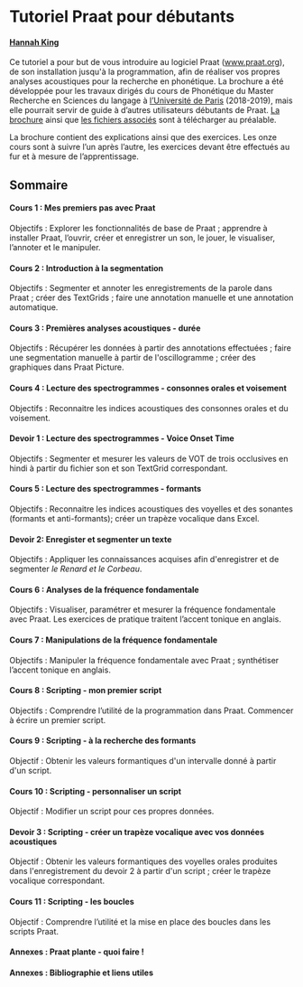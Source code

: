 # Tutoriel Praat pour débutants
#### [Hannah King](mailto:hannahhmking@gmail.com?subject=[GitHub]%20Tutoriel%20Praat)
Ce tutoriel a pour but de vous introduire au logiciel Praat (www.praat.org), de son installation jusqu'à la programmation, afin de réaliser vos propres analyses acoustiques pour la recherche en phonétique. La brochure a été développée pour les travaux dirigés du cours de Phonétique du Master Recherche en Sciences du langage à [l’Université de Paris](https://u-paris.fr/) (2018-2019), mais elle pourrait servir de guide à d’autres utilisateurs débutants de Praat. [La brochure](https://github.com/hehmking/tutoriel_praat_debutants/tree/brochure) ainsi que [les fichiers associés](https://github.com/hehmking/tutoriel_praat_debutants/tree/fichiers) sont à télécharger au préalable. 

La brochure contient des explications ainsi que des exercices. Les onze cours sont à suivre l’un après l’autre, les exercices devant être effectués au fur et à mesure de l’apprentissage.

## Sommaire

#### Cours 1 : Mes premiers pas avec Praat
Objectifs : Explorer les fonctionnalités de base de Praat ; apprendre à installer Praat, l’ouvrir, créer et enregistrer un son, le jouer, le visualiser, l’annoter et le manipuler.

#### Cours 2 : Introduction à la segmentation
Objectifs : Segmenter et annoter les enregistrements de la parole dans Praat ; créer des TextGrids ; faire une annotation manuelle et une annotation automatique.

#### Cours 3 : Premières analyses acoustiques - durée
Objectifs : Récupérer les données à partir des annotations effectuées ; faire une segmentation manuelle à partir de l'oscillogramme ; créer des graphiques dans Praat Picture.

#### Cours 4 : Lecture des spectrogrammes - consonnes orales et voisement
Objectifs : Reconnaitre les indices acoustiques des consonnes orales et du voisement.

#### Devoir 1 : Lecture des spectrogrammes - Voice Onset Time
Objectifs : Segmenter et mesurer les valeurs de VOT de trois occlusives en hindi à partir du fichier son et son TextGrid correspondant. 

#### Cours 5 : Lecture des spectrogrammes - formants
Objectifs : Reconnaitre les indices acoustiques des voyelles et des sonantes (formants et anti-formants); créer un trapèze vocalique dans Excel.  

#### Devoir 2: Enregister et segmenter un texte
Objectifs : Appliquer les connaissances acquises afin d'enregistrer et de segmenter _le Renard et le Corbeau_.

#### Cours 6 : Analyses de la fréquence fondamentale
Objectifs : Visualiser, paramétrer et mesurer la fréquence fondamentale avec Praat. Les exercices de pratique traitent l’accent tonique en anglais.

#### Cours 7 : Manipulations de la fréquence fondamentale
Objectifs : Manipuler la fréquence fondamentale avec Praat ; synthétiser l’accent tonique en anglais.

#### Cours 8 : Scripting - mon premier script
Objectifs : Comprendre l’utilité de la programmation dans Praat. Commencer à écrire un premier script. 

#### Cours 9 : Scripting - à la recherche des formants
Objectif : Obtenir les valeurs formantiques d'un intervalle donné à partir d'un script. 

#### Cours 10 : Scripting - personnaliser un script
Objectif : Modifier un script pour ces propres données. 

#### Devoir 3 : Scripting - créer un trapèze vocalique avec vos données acoustiques
Objectif : Obtenir les valeurs formantiques des voyelles orales produites dans l'enregistrement du devoir 2 à partir d'un script ; créer le trapèze vocalique correspondant.  

#### Cours 11 : Scripting - les boucles 
Objectif : Comprendre l’utilité et la mise en place des boucles dans les scripts Praat.

#### Annexes : Praat plante - quoi faire ! 

#### Annexes : Bibliographie et liens utiles



